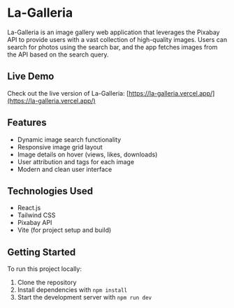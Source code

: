 # La-Galleria

La-Galleria is an image gallery web application that leverages the Pixabay API to provide users with a vast collection of high-quality images. Users can search for photos using the search bar, and the app fetches images from the API based on the search query.

## Live Demo

Check out the live version of La-Galleria: [https://la-galleria.vercel.app/](https://la-galleria.vercel.app/)

## Features

- Dynamic image search functionality
- Responsive image grid layout
- Image details on hover (views, likes, downloads)
- User attribution and tags for each image
- Modern and clean user interface

## Technologies Used

- React.js
- Tailwind CSS
- Pixabay API
- Vite (for project setup and build)

## Getting Started

To run this project locally:

1. Clone the repository
2. Install dependencies with `npm install`
3. Start the development server with `npm run dev`